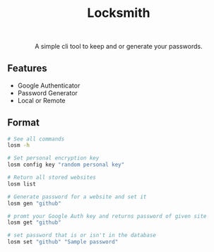 <h1 align="center">
   Locksmith
</h1>
<br>
<p align="center">
  A simple cli tool to keep and or generate your passwords.
</p>


## Features
- Google Authenticator
- Password Generator
- Local or Remote

## Format
```bash
# See all commands
losm -h

# Set personal encryption key
losm config key "random personal key"

# Return all stored websites
losm list

# Generate password for a website and set it 
losm gen "github"

# promt your Google Auth key and returns password of given site
losm get "github"

# set password that is or isn't in the database
losm set "github" "Sample password"
```
 
